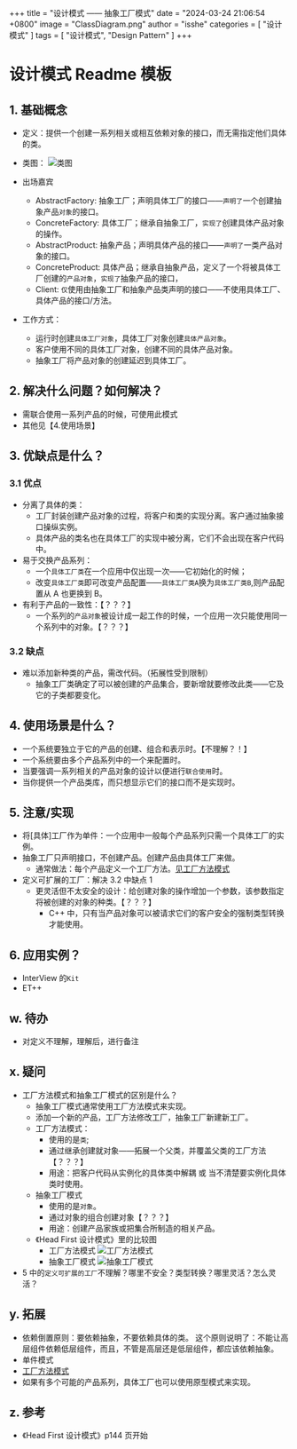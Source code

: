 +++
title = "设计模式 —— 抽象工厂模式"
date = "2024-03-24 21:06:54 +0800"
image = "ClassDiagram.png"
author = "isshe"
categories = [ "设计模式" ]
tags = [ "设计模式", "Design Pattern" ]
+++


# 设计模式 Readme 模板
## 1. 基础概念
* 定义：提供一个创建一系列相关或相互依赖对象的接口，而无需指定他们具体的类。
* 类图：
![类图](classdiagram.png)
* 出场嘉宾
    * AbstractFactory: 抽象工厂；声明具体工厂的接口——`声明了`一个创建抽象产品`对象`的接口。
    * ConcreteFactory: 具体工厂；继承自抽象工厂，`实现了`创建具体产品对象的操作。
    * AbstractProduct: 抽象产品；声明具体产品的接口——`声明了`一类产品对象的接口。
    * ConcreteProduct: 具体产品；继承自抽象产品，定义了一个将被具体工厂创建的`产品对象`，`实现了`抽象产品的接口，
    * Client: `仅`使用由抽象工厂和抽象产品类声明的接口——不使用具体工厂、具体产品的接口/方法。

* 工作方式：
    * 运行时创建`具体工厂对象`，具体工厂对象创建`具体产品对象`。
    * 客户使用不同的具体工厂对象，创建不同的具体产品对象。
    * 抽象工厂将产品对象的创建延迟到具体工厂。

## 2. 解决什么问题？如何解决？
* 需联合使用一系列产品的时候，可使用此模式
* 其他见【4.使用场景】

## 3. 优缺点是什么？
### 3.1 优点
* 分离了具体的类：
    * 工厂封装创建产品对象的过程，将客户和类的实现分离。客户通过抽象接口操纵实例。
    * 具体产品的类名也在具体工厂的实现中被分离，它们不会出现在客户代码中。
* 易于交换产品系列：
    * 一个`具体工厂类`在一个应用中仅出现一次——它初始化的时候；
    * 改变`具体工厂类`即可改变产品配置——`具体工厂类A`换为`具体工厂类B`,则产品配置从 A 也更换到 B。
* 有利于产品的一致性：【？？？】
    * 一个系列的`产品对象`被设计成一起工作的时候，一个应用一次只能使用同一个系列中的对象。【？？？】

### 3.2 缺点
* 难以添加新种类的产品，需改代码。（拓展性受到限制）
    * 抽象工厂类确定了可以被创建的产品集合，要新增就要修改此类——它及它的子类都要变化。

## 4. 使用场景是什么？
* 一个系统要独立于它的产品的创建、组合和表示时。【不理解？！】
* 一个系统要由多个产品系列中的一个来配置时。
* 当要强调一系列相关的产品对象的设计以便进行`联合使用`时。
* 当你提供一个产品类库，而只想显示它们的接口而不是实现时。

## 5. 注意/实现
* 将[具体]工厂作为单件：一个应用中一般每个产品系列只需一个具体工厂的实例。
* 抽象工厂只声明接口，不创建产品。创建产品由具体工厂来做。
    * 通常做法：每个产品定义一个工厂方法。[见工厂方法模式](../4.工厂方法模式)
* 定义可扩展的工厂：解决 3.2 中缺点 1
    * 更灵活但不太安全的设计：给创建对象的操作增加一个参数，该参数指定将被创建的对象的种类。【？？？】
        * C++ 中，只有当产品对象可以被请求它们的客户安全的强制类型转换才能使用。
## 6. 应用实例？
* InterView 的`Kit`
* ET++

## w. 待办
* 对定义不理解，理解后，进行备注

## x. 疑问
* 工厂方法模式和抽象工厂模式的区别是什么？
    * 抽象工厂模式通常使用工厂方法模式来实现。
    * 添加一个新的产品，工厂方法修改工厂，抽象工厂新建新工厂。
    * 工厂方法模式：
        * 使用的是`类`;
        * 通过继承创建就对象——拓展一个父类，并覆盖父类的工厂方法【？？？】
        * 用途：把客户代码从实例化的具体类中解耦 或 当不清楚要实例化具体类时使用。
    * 抽象工厂模式
        * 使用的是`对象`。
        * 通过对象的组合创建对象【？？？】
        * 用途：创建产品家族或把集合所制造的相关产品。
    * 《Head First 设计模式》里的比较图
        * 工厂方法模式
        ![工厂方法模式](compare_method_abstract1.png)
        * 抽象工厂模式
        ![抽象工厂模式](compare_method_abstract2.png)
* 5 中的`定义可扩展的工厂`不理解？哪里不安全？类型转换？哪里灵活？怎么灵活？

## y. 拓展
* 依赖倒置原则：要依赖抽象，不要依赖具体的类。
    这个原则说明了：不能让高层组件依赖低层组件，而且，不管是高层还是低层组件，都应该依赖抽象。
* 单件模式
* [工厂方法模式](../4.工厂方法模式)
* 如果有多个可能的产品系列，具体工厂也可以使用原型模式来实现。

## z. 参考
* 《Head First 设计模式》p144 页开始


